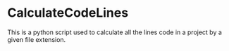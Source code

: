 # CalculateCodeLines

This is a python script used to calculate all the lines code in a project by a given file extension. 